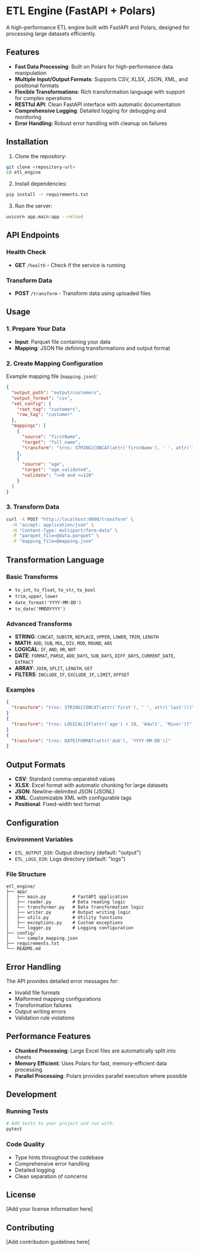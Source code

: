 # ETL Engine (FastAPI + Polars)

A high-performance ETL engine built with FastAPI and Polars, designed for processing large datasets efficiently.

## Features

- **Fast Data Processing**: Built on Polars for high-performance data manipulation
- **Multiple Input/Output Formats**: Supports CSV, XLSX, JSON, XML, and positional formats
- **Flexible Transformations**: Rich transformation language with support for complex operations
- **RESTful API**: Clean FastAPI interface with automatic documentation
- **Comprehensive Logging**: Detailed logging for debugging and monitoring
- **Error Handling**: Robust error handling with cleanup on failures

## Installation

1. Clone the repository:
```bash
git clone <repository-url>
cd etl_engine
```

2. Install dependencies:
```bash
pip install -r requirements.txt
```

3. Run the server:
```bash
uvicorn app.main:app --reload
```

## API Endpoints

### Health Check
- **GET** `/health` - Check if the service is running

### Transform Data
- **POST** `/transform` - Transform data using uploaded files

## Usage

### 1. Prepare Your Data
- **Input**: Parquet file containing your data
- **Mapping**: JSON file defining transformations and output format

### 2. Create Mapping Configuration
Example mapping file (`mapping.json`):
```json
{
  "output_path": "output/customers",
  "output_format": "csv",
  "xml_config": {
    "root_tag": "customers",
    "row_tag": "customer"
  },
  "mappings": [
    {
      "source": "firstName",
      "target": "full_name",
      "transform": "trns: STRING[CONCAT(attr('firstName'), ' ', attr('lastName'))]"
    },
    {
      "source": "age",
      "target": "age_validated",
      "validate": ">=0 and <=120"
    }
  ]
}
```

### 3. Transform Data
```bash
curl -X POST "http://localhost:8000/transform" \
  -H "accept: application/json" \
  -H "Content-Type: multipart/form-data" \
  -F "parquet_file=@data.parquet" \
  -F "mapping_file=@mapping.json"
```

## Transformation Language

### Basic Transforms
- `to_int`, `to_float`, `to_str`, `to_bool`
- `trim`, `upper`, `lower`
- `date_format('YYYY-MM-DD')`
- `to_date('MMDDYYYY')`

### Advanced Transforms
- **STRING**: `CONCAT`, `SUBSTR`, `REPLACE`, `UPPER`, `LOWER`, `TRIM`, `LENGTH`
- **MATH**: `ADD`, `SUB`, `MUL`, `DIV`, `MOD`, `ROUND`, `ABS`
- **LOGICAL**: `IF`, `AND`, `OR`, `NOT`
- **DATE**: `FORMAT`, `PARSE`, `ADD_DAYS`, `SUB_DAYS`, `DIFF_DAYS`, `CURRENT_DATE`, `EXTRACT`
- **ARRAY**: `JOIN`, `SPLIT`, `LENGTH`, `GET`
- **FILTERS**: `INCLUDE_IF`, `EXCLUDE_IF`, `LIMIT`, `OFFSET`

### Examples
```json
{
  "transform": "trns: STRING[CONCAT(attr('first'), ' ', attr('last'))]"
}
{
  "transform": "trns: LOGICAL[IF(attr('age') > 18, 'Adult', 'Minor')]"
}
{
  "transform": "trns: DATE[FORMAT(attr('dob'), 'YYYY-MM-DD')]"
}
```

## Output Formats

- **CSV**: Standard comma-separated values
- **XLSX**: Excel format with automatic chunking for large datasets
- **JSON**: Newline-delimited JSON (JSONL)
- **XML**: Customizable XML with configurable tags
- **Positional**: Fixed-width text format

## Configuration

### Environment Variables
- `ETL_OUTPUT_DIR`: Output directory (default: "output")
- `ETL_LOGS_DIR`: Logs directory (default: "logs")

### File Structure
```
etl_engine/
├── app/
│   ├── main.py          # FastAPI application
│   ├── reader.py        # Data reading logic
│   ├── transformer.py   # Data transformation logic
│   ├── writer.py        # Output writing logic
│   ├── utils.py         # Utility functions
│   ├── exceptions.py    # Custom exceptions
│   └── logger.py        # Logging configuration
├── config/
│   └── sample_mapping.json
├── requirements.txt
└── README.md
```

## Error Handling

The API provides detailed error messages for:
- Invalid file formats
- Malformed mapping configurations
- Transformation failures
- Output writing errors
- Validation rule violations

## Performance Features

- **Chunked Processing**: Large Excel files are automatically split into sheets
- **Memory Efficient**: Uses Polars for fast, memory-efficient data processing
- **Parallel Processing**: Polars provides parallel execution where possible

## Development

### Running Tests
```bash
# Add tests to your project and run with:
pytest
```

### Code Quality
- Type hints throughout the codebase
- Comprehensive error handling
- Detailed logging
- Clean separation of concerns

## License

[Add your license information here]

## Contributing

[Add contribution guidelines here]
